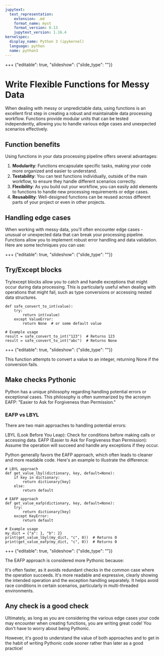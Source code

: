 ```yaml
---
jupytext:
  text_representation:
    extension: .md
    format_name: myst
    format_version: 0.13
    jupytext_version: 1.16.4
kernelspec:
  display_name: Python 3 (ipykernel)
  language: python
  name: python3
---
```


+++ {"editable": true, "slideshow": {"slide_type": ""}}

# Write Flexible Functions for Messy Data

When dealing with messy or unpredictable data, using functions is an excellent first step in creating a robust and maintainable data processing workflow. Functions provide modular units that can be tested independently, allowing you to handle various edge cases and unexpected scenarios effectively.

## Function benefits

Using functions in your data processing pipeline offers several advantages:

1. **Modularity**: Functions encapsulate specific tasks, making your code more organized and easier to understand.
2. **Testability**: You can test functions individually, outside of the main workflow, to ensure they handle different scenarios correctly.
3. **Flexibility**: As you build out your workflow, you can easily add elements to functions to handle new processing requirements or edge cases.
4. **Reusability**: Well-designed functions can be reused across different parts of your project or even in other projects.

## Handling edge cases

When working with messy data, you'll often encounter edge cases - unusual or unexpected data that can break your processing pipeline. Functions allow you to implement robust error handling and data validation. Here are some techniques you can use:

+++ {"editable": true, "slideshow": {"slide_type": ""}}

## Try/Except blocks
Try/except blocks allow you to catch and handle exceptions that might occur during data processing. This is particularly useful when dealing with operations that might fail, such as type conversions or accessing nested data structures.

```{code-cell} ipython3
def safe_convert_to_int(value):
    try:
        return int(value)
    except ValueError:
        return None  # or some default value

# Example usage
result = safe_convert_to_int("123")  # Returns 123
result = safe_convert_to_int("abc")  # Returns None
```

+++ {"editable": true, "slideshow": {"slide_type": ""}}

This function attempts to convert a value to an integer, returning None if the conversion fails.

## Make checks Pythonic

Python has a unique philosophy regarding handling potential errors or exceptional cases. This philosophy is often summarized by the acronym EAFP: "Easier to Ask for Forgiveness than Permission."

### EAFP vs LBYL

There are two main approaches to handling potential errors:

LBYL (Look Before You Leap): Check for conditions before making calls or accessing data.
EAFP (Easier to Ask for Forgiveness than Permission): Assume the operation will succeed and handle any exceptions if they occur.

Python generally favors the EAFP approach, which often leads to cleaner and more readable code. Here's an example to illustrate the difference:

```{code-cell} ipython3
# LBYL approach
def get_value_lbyl(dictionary, key, default=None):
    if key in dictionary:
        return dictionary[key]
    else:
        return default

# EAFP approach
def get_value_eafp(dictionary, key, default=None):
    try:
        return dictionary[key]
    except KeyError:
        return default

# Example usage
my_dict = {"a": 1, "b": 2}
print(get_value_lbyl(my_dict, "c", 0))  # Returns 0
print(get_value_eafp(my_dict, "c", 0))  # Returns 0
```

+++ {"editable": true, "slideshow": {"slide_type": ""}}

The EAFP approach is considered more Pythonic because:

It's often faster, as it avoids redundant checks in the common case where the operation succeeds.
It's more readable and expressive, clearly showing the intended operation and the exception handling separately.
It helps avoid race conditions in certain scenarios, particularly in multi-threaded environments.

## Any check is a good check 

Ultimately, as long as you are considering the various edge cases your code may encounter when creating functions, you are writing great code! You don't have to worry about being Pythonic. 

However, it's good to understand the value of both approaches and to get in the habit of writing Pythonic code sooner rather than later as a good practice!
